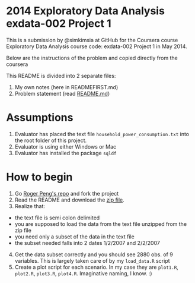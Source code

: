 # 2014 Exploratory Data Analysis exdata-002 Project 1

This is a submission by @simkimsia at GitHub for the Coursera course
Exploratory Data Analysis course code: exdata-002 Project 1 in May 2014.

Below are the instructions of the problem and copied directly from the coursera

This README is divided into 2 separate files:
 1. My own notes (here in READMEFIRST.md)
 2. Problem statement (read <a href="https://github.com/simkimsia/ExData_Plotting1/blob/master/README.md">README.md</a>)

# Assumptions

 1. Evaluator has placed the text file `household_power_consumption.txt` into the root folder of this project.
 2. Evaluator is using either Windows or Mac
 3. Evaluator has installed the package `sqldf`
 
# How to begin

 1. Go <a href="https://github.com/rdpeng/ExData_Plotting1"> Roger Peng's repo</a> and fork the project
 2. Read the README and download the <a href="https://d396qusza40orc.cloudfront.net/exdata%2Fdata%2Fhousehold_power_consumption.zip">zip file</a>.
 3. Realize that:
   - the text file is semi colon delimited
   - you are supposed to load the data from the text file unzipped from the zip file
   - you need only a subset of the data in the text file
   - the subset needed falls into 2 dates 1/2/2007 and 2/2/2007
 4. Get the data subset correctly and you should see 2880 obs. of 9 variables. This is largely taken care of by my `load_data.R` script
 5. Create a plot script for each scenario. In my case they are `plot1.R`, `plot2.R`, `plot3.R`, `plot4.R`. Imaginative naming, I know. :)
 


